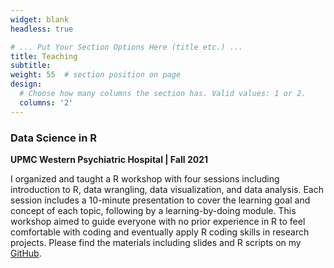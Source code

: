 ```yaml
---
widget: blank
headless: true

# ... Put Your Section Options Here (title etc.) ...
title: Teaching
subtitle:
weight: 55  # section position on page
design:
  # Choose how many columns the section has. Valid values: 1 or 2.
  columns: '2'
---
```


### **Data Science in  R**
**UPMC Western Psychiatric Hospital | Fall 2021**

I organized and taught a R workshop with four sessions including introduction to R, data wrangling, data visualization, and data analysis. Each session includes a 10-minute presentation to cover the learning goal and concept of each topic, following by a learning-by-doing module. This workshop aimed to guide everyone with no prior experience in R to feel comfortable with coding and eventually apply R coding skills in research projects. Please find the materials including slides and R scripts on my [GitHub](https://github.com/yamachang/R_workshop_2021fall).


